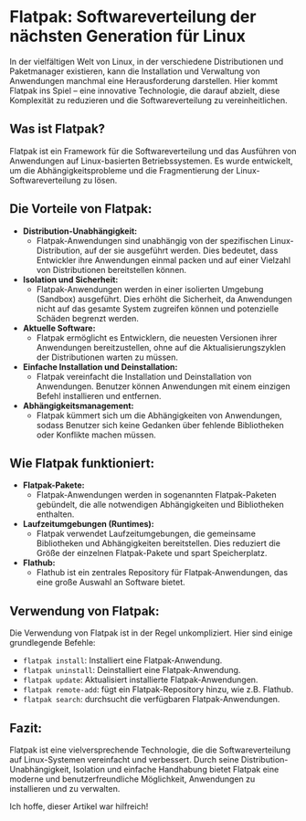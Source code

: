 # Flatpak: Softwareverteilung der nächsten Generation für Linux

In der vielfältigen Welt von Linux, in der verschiedene Distributionen und Paketmanager existieren, kann die Installation und Verwaltung von Anwendungen manchmal eine Herausforderung darstellen. Hier kommt Flatpak ins Spiel – eine innovative Technologie, die darauf abzielt, diese Komplexität zu reduzieren und die Softwareverteilung zu vereinheitlichen.

## Was ist Flatpak?

Flatpak ist ein Framework für die Softwareverteilung und das Ausführen von Anwendungen auf Linux-basierten Betriebssystemen. Es wurde entwickelt, um die Abhängigkeitsprobleme und die Fragmentierung der Linux-Softwareverteilung zu lösen.

## Die Vorteile von Flatpak:

* **Distribution-Unabhängigkeit:**
    * Flatpak-Anwendungen sind unabhängig von der spezifischen Linux-Distribution, auf der sie ausgeführt werden. Dies bedeutet, dass Entwickler ihre Anwendungen einmal packen und auf einer Vielzahl von Distributionen bereitstellen können.
* **Isolation und Sicherheit:**
    * Flatpak-Anwendungen werden in einer isolierten Umgebung (Sandbox) ausgeführt. Dies erhöht die Sicherheit, da Anwendungen nicht auf das gesamte System zugreifen können und potenzielle Schäden begrenzt werden.
* **Aktuelle Software:**
    * Flatpak ermöglicht es Entwicklern, die neuesten Versionen ihrer Anwendungen bereitzustellen, ohne auf die Aktualisierungszyklen der Distributionen warten zu müssen.
* **Einfache Installation und Deinstallation:**
    * Flatpak vereinfacht die Installation und Deinstallation von Anwendungen. Benutzer können Anwendungen mit einem einzigen Befehl installieren und entfernen.
* **Abhängigkeitsmanagement:**
    * Flatpak kümmert sich um die Abhängigkeiten von Anwendungen, sodass Benutzer sich keine Gedanken über fehlende Bibliotheken oder Konflikte machen müssen.

## Wie Flatpak funktioniert:

* **Flatpak-Pakete:**
    * Flatpak-Anwendungen werden in sogenannten Flatpak-Paketen gebündelt, die alle notwendigen Abhängigkeiten und Bibliotheken enthalten.
* **Laufzeitumgebungen (Runtimes):**
    * Flatpak verwendet Laufzeitumgebungen, die gemeinsame Bibliotheken und Abhängigkeiten bereitstellen. Dies reduziert die Größe der einzelnen Flatpak-Pakete und spart Speicherplatz.
* **Flathub:**
    * Flathub ist ein zentrales Repository für Flatpak-Anwendungen, das eine große Auswahl an Software bietet.

## Verwendung von Flatpak:

Die Verwendung von Flatpak ist in der Regel unkompliziert. Hier sind einige grundlegende Befehle:

* `flatpak install`: Installiert eine Flatpak-Anwendung.
* `flatpak uninstall`: Deinstalliert eine Flatpak-Anwendung.
* `flatpak update`: Aktualisiert installierte Flatpak-Anwendungen.
* `flatpak remote-add`: fügt ein Flatpak-Repository hinzu, wie z.B. Flathub.
* `flatpak search`: durchsucht die verfügbaren Flatpak-Anwendungen.

## Fazit:

Flatpak ist eine vielversprechende Technologie, die die Softwareverteilung auf Linux-Systemen vereinfacht und verbessert. Durch seine Distribution-Unabhängigkeit, Isolation und einfache Handhabung bietet Flatpak eine moderne und benutzerfreundliche Möglichkeit, Anwendungen zu installieren und zu verwalten.

Ich hoffe, dieser Artikel war hilfreich!